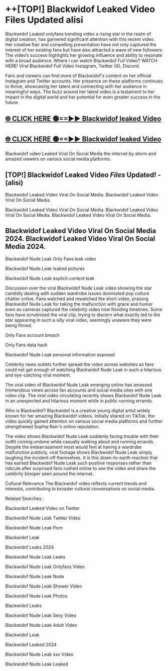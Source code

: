 # ++[TOP!] Blackwidof Leaked Video Files Updated alisi<br>

Blackwidof Leaked onlyfans trending video a rising star in the realm of digital creation, has garnered significant attention with this recent video. Her creative flair and compelling presentation have not only captured the interest of her existing fans but have also attracted a wave of new followers. The video’s success highlights her growing influence and ability to resonate with a broad audience.
Where i can watch Blackwidof Full Video? WATCH HERE! Viral Blackwidof Full Video Instagram, Twitter (X), Discord.


Fans and viewers can find more of Blackwidof's content on her official Instagram and Twitter accounts. Her presence on these platforms continues to thrive, showcasing her talent and connecting with her audience in meaningful ways. The buzz around her latest video is a testament to her impact in the digital world and her potential for even greater success in the future.


## [🌐 CLICK HERE 🟢==►► Blackwidof leaked Video ](https://xnudes.xyz/go)

## [🌐 CLICK HERE 🟢==►► Blackwidof leaked Video ](https://xnudes.xyz/go)



Blackwidof video Leaked Viral On Social Media the internet by storm and amazed viewers on various social media platforms.


## [TOP!] Blackwidof Leaked Video *Files* Updated! - (alisi)

Blackwidof Leaked Video Viral On Social Media. Blackwidof Leaked Video Viral On Social Media.

Blackwidof Leaked Video Viral On Social Media. Blackwidof Leaked Video Viral On Social Media. Blackwidof Leaked Video Viral On Social Media.


## Blackwidof Leaked Video Viral On Social Media 2024. Blackwidof Leaked Video Viral On Social Media 2024.
Blackwidof Nude Leak Only Fans leak video

Blackwidof Nude Leak leaked pictures

Blackwidof Nude Leak explicit content leak

Discussion over the viral Blackwidof Nude Leak video showing the star candidly dealing with sudden wardrobe issues dominated pop culture chatter online. Fans watched and rewatched the short video, praising Blackwidof Nude Leak for taking the malfunction with grace and humor even as cameras captured the celebrity video now flooding timelines. Some fans have scrutinized the viral clip, trying to discern what exactly led to the star appearing in such a silly viral video, seemingly unaware they were being filmed.


Only Fans account breach

Only Fans data hack

Blackwidof Nude Leak personal information exposed

Celebrity news outlets further spread the video across websites as fans could not get enough of watching Blackwidof Nude Leak in such a hilarious and eye-catching viral moment.


The viral video of Blackwidof Nude Leak emerging online has amassed tremendous views across fan accounts and social media sites with one video clip. The viral video circulating recently shows Blackwidof Nude Leak in an unexpected and hilarious moment while in public running errands.


Who is Blackwidof? Blackwidof is a creative young digital artist widely known for her amazing Blackwidof videos. Initially shared on TikTok, the video quickly gained attention on various social media platforms and further strengthened Sophia Rain's online reputation.

The video shows Blackwidof Nude Leak suddenly facing trouble with their outfit coming undone while casually walking about and running errands. Despite the embarrassment most would feel at having a wardrobe malfunction publicly, viral footage shows Blackwidof Nude Leak simply laughing the incident off themselves. It is this down-to-earth reaction that has earned Blackwidof Nude Leak such positive responses rather than ridicule after surprised fans rushed online to see the video and share the celebrity blooper seen around the internet.

Cultural Relevance The Blackwidof video reflects current trends and interests, contributing to broader cultural conversations on social media.

Related Searches :

Blackwidof Leaked Video on Twitter

Blackwidof Nude Leak Twitter Video

Blackwidof Nude Leak Porn

Blackwidof Leak 

Blackwidof Leaks 2024

Blackwidof Nude Leak Leaks

Blackwidof Nude Leak Onlyfans Video

Blackwidof Nude Leak Nude

Blackwidof Nude Leak Shower Video

Blackwidof Nude Leak Photos

Blackwidof Leaks

Blackwidof Nude Leak Sexy Video

Blackwidof Nude Leak Adult Video

Blackwidof Leak

Blackwidof Leaked 2024

Blackwidof Nude Leak xxx Video

Blackwidof Nude Leak Leaked